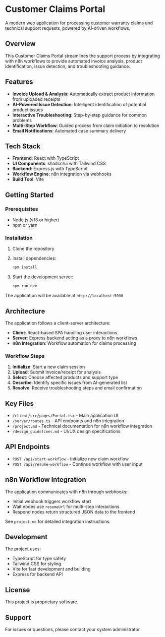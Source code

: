 
# Customer Claims Portal

A modern web application for processing customer warranty claims and technical support requests, powered by AI-driven workflows.

## Overview

This Customer Claims Portal streamlines the support process by integrating with n8n workflows to provide automated invoice analysis, product identification, issue detection, and troubleshooting guidance.

## Features

- **Invoice Upload & Analysis**: Automatically extract product information from uploaded receipts
- **AI-Powered Issue Detection**: Intelligent identification of potential product issues
- **Interactive Troubleshooting**: Step-by-step guidance for common problems
- **Multi-Step Workflow**: Guided process from claim initiation to resolution
- **Email Notifications**: Automated case summary delivery

## Tech Stack

- **Frontend**: React with TypeScript
- **UI Components**: shadcn/ui with Tailwind CSS
- **Backend**: Express.js with TypeScript
- **Workflow Engine**: n8n integration via webhooks
- **Build Tool**: Vite

## Getting Started

### Prerequisites

- Node.js (v18 or higher)
- npm or yarn

### Installation

1. Clone the repository
2. Install dependencies:
   ```bash
   npm install
   ```

3. Start the development server:
   ```bash
   npm run dev
   ```

The application will be available at `http://localhost:5000`

## Architecture

The application follows a client-server architecture:

- **Client**: React-based SPA handling user interactions
- **Server**: Express backend acting as a proxy to n8n workflows
- **n8n Integration**: Workflow automation for claims processing

### Workflow Steps

1. **Initialize**: Start a new claim session
2. **Upload**: Submit invoice/receipt for analysis
3. **Select**: Choose affected products and support type
4. **Describe**: Identify specific issues from AI-generated list
5. **Resolve**: Receive troubleshooting steps and email confirmation

## Key Files

- `/client/src/pages/Portal.tsx` - Main application UI
- `/server/routes.ts` - API endpoints and n8n integration
- `/project.md` - Technical documentation for n8n workflow integration
- `/design_guidelines.md` - UI/UX design specifications

## API Endpoints

- `POST /api/start-workflow` - Initialize new claim workflow
- `POST /api/resume-workflow` - Continue workflow with user input

## n8n Workflow Integration

The application communicates with n8n through webhooks:
- Initial webhook triggers workflow start
- Wait nodes use `resumeUrl` for multi-step interactions
- Respond nodes return structured JSON data to the frontend

See `project.md` for detailed integration instructions.

## Development

The project uses:
- TypeScript for type safety
- Tailwind CSS for styling
- Vite for fast development and building
- Express for backend API

## License

This project is proprietary software.

## Support

For issues or questions, please contact your system administrator.
